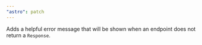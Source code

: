```yaml
---
"astro": patch
---
```


Adds a helpful error message that will be shown when an endpoint does not return a `Response`.

